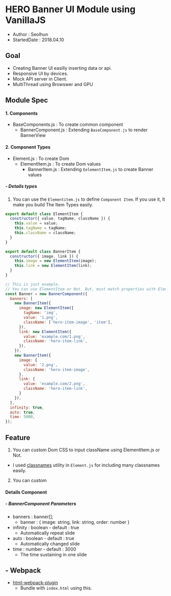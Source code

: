 # HERO Banner UI Module using VanillaJS
- Author : Seolhun
- StartedDate : 2018.04.10

## Goal
- Creating Banner UI easilly inserting data or api.
- Responsive UI by devices.
- Mock API server in Client.
- MultiThread using Browswer and GPU

## Module Spec
#### 1. Components
- BaseComponents.js : To create common component
  - BannerComponent.js : Extending `BaseComponent.js` to render BannerView

#### 2. Component Types
- Element.js : To create Dom
  - ElementItem.js : To create Dom values
    - BannerItem.js : Extending `EelementItem.js` to create Banner values

##### - Details types
1. You can use the `Elementitem.js` to define `Component Item`. If you use it, It make you build The Item Types easily.
```javascript
export default class ElementItem {
  constructor({ value, tagName, className }) {
    this.value = value;
    this.tagName = tagName;
    this.className = className;
  }
}

export default class BannerItem {
  constructor({ image, link }) {
    this.image = new ElementItem(image);
    this.link = new ElementItem(link);
  }
}

// This is just example. 
// You can use ElementItem or Not. But, must match properties with ElementItem.
const Banner = new BannerComponent({
  banners: [
    new BannerItem({
      image: new ElementItem({
        tagName: 'img',
        value: '1.png',
        className: ['hero-item-image', 'item'],
      }),
      link: new ElementItem({
        value: 'example.com/1.png',
        className: 'hero-item-link',
      }),
    }),
    new BannerItem({
      image: {
        value: '2.png',
        className: 'hero-item-image',
      },
      link: {
        value: 'example.com/2.png',
        className: 'hero-item-link',
      }
    }),
  ],
  infinity: true,
  auto: true,
  time: 5000,
});
```

## Feature
1. You can custom Dom CSS to input className using ElementItem.js or Not.
  - I used [classnames](https://github.com/JedWatson/classnames) utility in `Element.js` for including many classnames easily.

2. You can custom 

#### Details Component
##### - BannerComponent Parameters
- banners : banner[];
  - banner : { image: string, link: string, order: number }
- infinity : boolean - default : true
  - Automatically repeat slide
- auto : boolean - default : true
  - Automatically changed slide
- time : number - default : 3000
  - The time sustaining in one slide

## - Webpack
- [html-webpack-plugin](https://www.npmjs.com/package/html-webpack-plugin)
  - Bundle with `index.html` using this.
